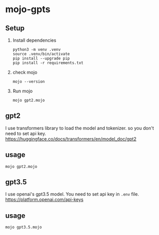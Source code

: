 # mojo-gpts


## Setup

1. Install dependencies
    ```
    python3 -m venv .venv
    source .venv/bin/activate
    pip install --upgrade pip
    pip install -r requirements.txt
    ```
1. check mojo 
    ```
    mojo --version
    ```
1. Run mojo
    ```
    mojo gpt2.mojo
    ```


## gpt2
I use transformers library to load the model and tokenizer.
so you don't need to set api key.
https://huggingface.co/docs/transformers/en/model_doc/gpt2

## usage
```
mojo gpt2.mojo
```

## gpt3.5
I use openai's gpt3.5 model.
You need to set api key in `.env` file.
https://platform.openai.com/api-keys

## usage
```
mojo gpt3.5.mojo
```
